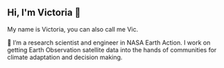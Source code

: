 ## Hi, I'm Victoria 👋

My name is Victoria, you can also call me Vic. 

🔭 I’m a research scientist and engineer in NASA Earth Action. I work on getting Earth Observation satellite data into the hands of communities for climate adaptation and decision making. 

<!--
**vectorialy/vectorialy** is a ✨ _special_ ✨ repository because its `README.md` (this file) appears on your GitHub profile.

Here are some ideas to get you started:

- 🔭 I’m currently working on ...
- 🌱 I’m currently learning ...
- 👯 I’m looking to collaborate on ...
- 🤔 I’m looking for help with ...
- 💬 Ask me about ...
- 📫 How to reach me: ...
- 😄 Pronouns: ...
- ⚡ Fun fact: ...
-->

